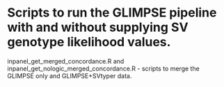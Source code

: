 # Scripts to run the GLIMPSE pipeline with and without supplying SV genotype likelihood values.

inpanel_get_merged_concordance.R and inpanel_get_nologic_merged_concordance.R - scripts to merge the GLIMPSE only and GLIMPSE+SVtyper data.
